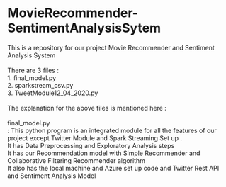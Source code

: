# MovieRecommender-SentimentAnalysisSytem
This is a repository for our project Movie Recommender and Sentiment Analysis System  </br>
</br>
There are 3 files : </br>
                    1. final_model.py  </br>
                    2. sparkstream_csv.py </br>
                    3. TweetModule12_04_2020.py </br>
</br> The explanation for the above files is mentioned here : </br>
</br> final_model.py </br> : This python program is an integrated module for all the features of our project except Twitter Module and Spark Streaming Set up . </br> It has Data Preprocessing and Exploratory Analysis steps </br> It has our Recommendation model with Simple Recommender and Collaborative Filtering Recommender algorithm </br> It also has the local machine and Azure set up code and Twitter Rest API and Sentiment Analysis Model </br>
